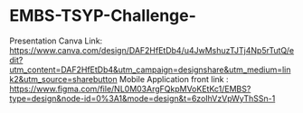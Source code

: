 # EMBS-TSYP-Challenge-
Presentation Canva Link:
https://www.canva.com/design/DAF2HfEtDb4/u4JwMshuzTJTj4Np5rTutQ/edit?utm_content=DAF2HfEtDb4&utm_campaign=designshare&utm_medium=link2&utm_source=sharebutton
Mobile Application front link : https://www.figma.com/file/NL0M03ArgFQkpMVoKEtKc1/EMBS?type=design&node-id=0%3A1&mode=design&t=6zoIhVzVpWyThSSn-1 
